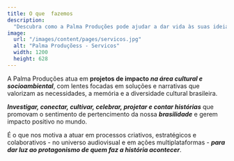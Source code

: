 ```yaml
---
title: O que  fazemos
description:
  "Descubra como a Palma Produções pode ajudar a dar vida às suas ideias. Oferecemos uma variedade de serviços, incluindo consultoria em inovação, comunicação visual e estratégica, criação de conteúdo audiovisual e produção cultural. Nossa equipe de profissionais experientes está pronta para ajudá-lo a alcançar seus objetivos."
image:
  url: "/images/content/pages/servicos.jpg"
  alt: "Palma Produçõess - Servicos"
  width: 1200
  height: 628
---
```


A Palma Produções atua em **projetos de impacto *na área cultural e socioambiental***, com lentes focadas em soluções e narrativas que valorizam as necessidades, a memória e a diversidade cultural brasileira.

***Investigar, conectar, cultivar, celebrar, projetar e contar histórias*** que promovam o sentimento de pertencimento da nossa ***brasilidade*** e gerem impacto positivo no mundo.

É o que nos motiva a atuar em processos criativos, estratégicos e colaborativos - no universo audiovisual e em ações multiplataformas - ***para dar luz ao protagonismo de quem faz a história acontecer***.
